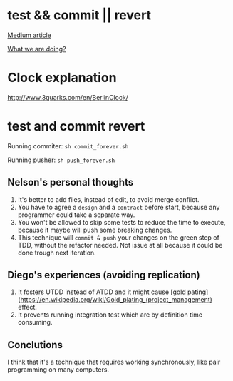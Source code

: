 # test && commit || revert

[Medium article](https://medium.com/@kentbeck_7670/test-commit-revert-870bbd756864)

[What we are doing?](https://medium.com/@kentbeck_7670/limbo-on-the-cheap-e4cfae840330)

# Clock explanation

http://www.3quarks.com/en/BerlinClock/

# test and commit revert

Running commiter: ```sh commit_forever.sh```

Running pusher: ```sh push_forever.sh```

## Nelson's personal thoughts

1. It's better to add files, instead of edit, to avoid merge conflict.
2. You have to agree a `design` and a `contract` before start, because any programmer could take a separate way.
3. You won't be allowed to skip some tests to reduce the time to execute, because it maybe will push some breaking changes.
4. This technique will `commit & push` your changes on the green step of TDD, without the refactor needed. Not issue at all because it could be done trough next iteration.

## Diego's experiences (avoiding replication)

1. It fosters UTDD instead of ATDD and it might cause [gold pating](https://en.wikipedia.org/wiki/Gold_plating_(project_management) effect.
2. It prevents running integration test which are by definition time consuming. 



## Conclutions

I think that it's a technique that requires working synchronously, like pair programming on many computers.

